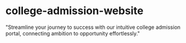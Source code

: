 # college-admission-website
"Streamline your journey to success with our intuitive college admission portal, connecting ambition to opportunity effortlessly."

